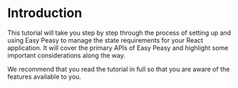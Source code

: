 # Introduction

This tutorial will take you step by step through the process of setting up and 
using Easy Peasy to manage the state requirements for your React application. It
will cover the primary APIs of Easy Peasy and highlight some important 
considerations along the way.

We recommend that you read the tutorial in full so that you are
aware of the features available to you.
